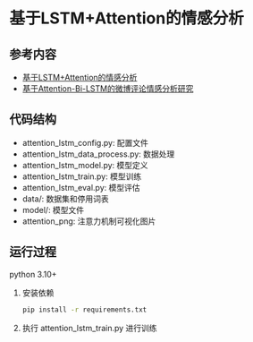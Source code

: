# 基于LSTM+Attention的情感分析
## 参考内容
- [基于LSTM+Attention的情感分析](https://github.com/SoulDGXu/Sentiment-Analysis-Chinese-pytorch)
- [基于Attention-Bi-LSTM的微博评论情感分析研究](https://pdf.hanspub.org/csa20201200000_48123814.pdf)

## 代码结构
- attention_lstm_config.py: 配置文件
- attention_lstm_data_process.py: 数据处理
- attention_lstm_model.py: 模型定义
- attention_lstm_train.py: 模型训练
- attention_lstm_eval.py: 模型评估
- data/: 数据集和停用词表
- model/: 模型文件
- attention_png: 注意力机制可视化图片

## 运行过程
python 3.10+
1. 安装依赖
    ```bash 
    pip install -r requirements.txt
    ```
2. 执行 attention_lstm_train.py 进行训练



